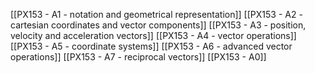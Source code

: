 [[PX153 - A1 - notation and geometrical representation]]
[[PX153 - A2 - cartesian coordinates and vector components]]
[[PX153 - A3 - position, velocity and acceleration vectors]]
[[PX153 - A4 - vector operations]]
[[PX153 - A5 - coordinate systems]]
[[PX153 - A6 - advanced vector operations]]
[[PX153 - A7 - reciprocal vectors]]
[[PX153 - A0]]
